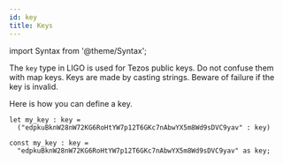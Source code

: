 ```yaml
---
id: key
title: Keys
---
```


import Syntax from '@theme/Syntax';

The `key` type in LIGO is used for Tezos public keys. Do not confuse
them with map keys. Keys are made by casting strings. Beware of
failure if the key is invalid.

Here is how you can define a key.

<Syntax syntax="cameligo">

```cameligo group=key
let my_key : key =
  ("edpkuBknW28nW72KG6RoHtYW7p12T6GKc7nAbwYX5m8Wd9sDVC9yav" : key)
```

</Syntax>

<Syntax syntax="jsligo">

```jsligo group=key
const my_key : key =
  "edpkuBknW28nW72KG6RoHtYW7p12T6GKc7nAbwYX5m8Wd9sDVC9yav" as key;
```

</Syntax>
